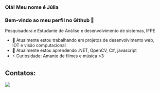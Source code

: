### Olá! Meu nome é Júlia
### Bem-vindo ao meu perfil no Github 👋

<!--
**juliadidra/juliadidra** is a ✨ _special_ ✨ repository because its `README.md` (this file) appears on your GitHub profile.
-->
  Pesquisadora e Estudante de Análise e desenvolvimento de sistemas, IFPE

- 🔭 Atualmente estou trabalhando em projetos de desenvolvimento web, IOT e visão computacional 
- 🌱 Atualmente estou aprendendo .NET, OpenCV, C#, javascript 
- ⚡ Curiosidade: Amante de filmes e música <3


## Contatos:

<div>

<a href="https://www.linkedin.com/in/júlia-didra-b8ba6720a" target="_blank"><img src="https://img.shields.io/badge/-LinkedIn-%230077B5?style=for-the-badge&logo=linkedin&logoColor=white" target="_blank"></a>   
</div>


